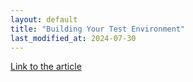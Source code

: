 ```yaml
---
layout: default
title: "Building Your Test Environment"
last_modified_at: 2024-07-30
---
```


[Link to the article](#)

